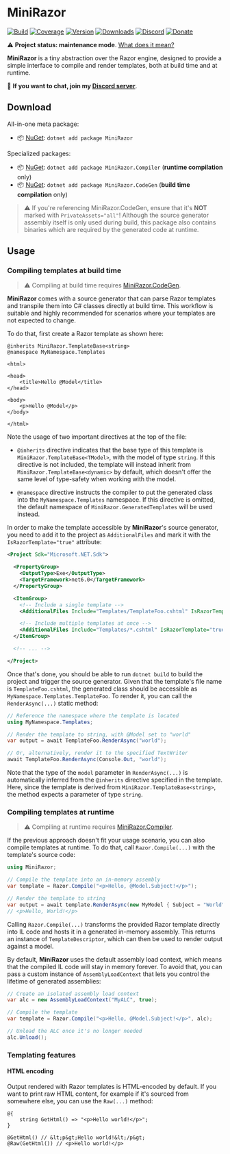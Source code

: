 # MiniRazor

[![Build](https://github.com/Tyrrrz/MiniRazor/workflows/main/badge.svg?branch=master)](https://github.com/Tyrrrz/MiniRazor/actions)
[![Coverage](https://codecov.io/gh/Tyrrrz/MiniRazor/branch/master/graph/badge.svg)](https://codecov.io/gh/Tyrrrz/MiniRazor)
[![Version](https://img.shields.io/nuget/v/MiniRazor.svg)](https://nuget.org/packages/MiniRazor)
[![Downloads](https://img.shields.io/nuget/dt/MiniRazor.svg)](https://nuget.org/packages/MiniRazor)
[![Discord](https://img.shields.io/discord/869237470565392384?label=discord)](https://discord.gg/2SUWKFnHSm)
[![Donate](https://img.shields.io/badge/donate-$$$-purple.svg)](https://tyrrrz.me/donate)

⚠️ **Project status: maintenance mode**. [What does it mean?](https://github.com/Tyrrrz/shared/blob/master/docs/project-status.md)

**MiniRazor** is a tiny abstraction over the Razor engine, designed to provide a simple interface to compile and render templates, both at build time and at runtime.

💬 **If you want to chat, join my [Discord server](https://discord.gg/2SUWKFnHSm)**.

## Download

All-in-one meta package:

- 📦 [NuGet](https://nuget.org/packages/MiniRazor): `dotnet add package MiniRazor`
  
Specialized packages:

- 📦 [NuGet](https://nuget.org/packages/MiniRazor.Compiler): `dotnet add package MiniRazor.Compiler` (**runtime compilation** only)
- 📦 [NuGet](https://nuget.org/packages/MiniRazor.CodeGen): `dotnet add package MiniRazor.CodeGen` (**build time compilation** only)

> ⚠ If you're referencing MiniRazor.CodeGen, ensure that it's **NOT** marked with `PrivateAssets="all"`!
Although the source generator assembly itself is only used during build, this package also contains binaries which are required by the generated code at runtime. 

## Usage

### Compiling templates at build time

> ⚠️ Compiling at build time requires [MiniRazor.CodeGen](https://nuget.org/packages/MiniRazor.CodeGen).

**MiniRazor** comes with a source generator that can parse Razor templates and transpile them into C# classes directly at build time.
This workflow is suitable and highly recommended for scenarios where your templates are not expected to change.

To do that, first create a Razor template as shown here:

```razor
@inherits MiniRazor.TemplateBase<string>
@namespace MyNamespace.Templates

<html>

<head>
    <title>Hello @Model</title>
</head>

<body>
    <p>Hello @Model</p>
</body>

</html>
```

Note the usage of two important directives at the top of the file:

- `@inherits` directive indicates that the base type of this template is `MiniRazor.TemplateBase<TModel>`, with the model of type `string`.
  If this directive is not included, the template will instead inherit from `MiniRazor.TemplateBase<dynamic>` by default, which doesn't offer the same level of type-safety when working with the model.
  
- `@namespace` directive instructs the compiler to put the generated class into the `MyNamespace.Templates` namespace.
  If this directive is omitted, the default namespace of `MiniRazor.GeneratedTemplates` will be used instead.

In order to make the template accessible by **MiniRazor**'s source generator, you need to add it to the project as `AdditionalFiles` and mark it with the `IsRazorTemplate="true"` attribute:

```xml
<Project Sdk="Microsoft.NET.Sdk">

  <PropertyGroup>
    <OutputType>Exe</OutputType>
    <TargetFramework>net6.0</TargetFramework>
  </PropertyGroup>

  <ItemGroup>
    <!-- Include a single template -->
    <AdditionalFiles Include="Templates/TemplateFoo.cshtml" IsRazorTemplate="true" />

    <!-- Include multiple templates at once -->
    <AdditionalFiles Include="Templates/*.cshtml" IsRazorTemplate="true" />
  </ItemGroup>

  <!-- ... -->

</Project>
```

Once that's done, you should be able to run `dotnet build` to build the project and trigger the source generator.
Given that the template's file name is `TemplateFoo.cshtml`, the generated class should be accessible as `MyNamespace.Templates.TemplateFoo`.
To render it, you can call the `RenderAsync(...)` static method:

```csharp
// Reference the namespace where the template is located
using MyNamespace.Templates;

// Render the template to string, with @Model set to "world"
var output = await TemplateFoo.RenderAsync("world");

// Or, alternatively, render it to the specified TextWriter
await TemplateFoo.RenderAsync(Console.Out, "world");
```

Note that the type of the `model` parameter in `RenderAsync(...)` is automatically inferred from the `@inherits` directive specified in the template.
Here, since the template is derived from `MiniRazor.TemplateBase<string>`, the method expects a parameter of type `string`.

### Compiling templates at runtime

> ⚠️ Compiling at runtime requires [MiniRazor.Compiler](https://nuget.org/packages/MiniRazor.Compiler).

If the previous approach doesn't fit your usage scenario, you can also compile templates at runtime.
To do that, call `Razor.Compile(...)` with the template's source code:

```csharp
using MiniRazor;

// Compile the template into an in-memory assembly
var template = Razor.Compile("<p>Hello, @Model.Subject!</p>");

// Render the template to string
var output = await template.RenderAsync(new MyModel { Subject = "World" });
// <p>Hello, World!</p>
```

Calling `Razor.Compile(...)` transforms the provided Razor template directly into IL code and hosts it in a generated in-memory assembly.
This returns an instance of `TemplateDescriptor`, which can then be used to render output against a model.

By default, **MiniRazor** uses the default assembly load context, which means that the compiled IL code will stay in memory forever.
To avoid that, you can pass a custom instance of `AssemblyLoadContext` that lets you control the lifetime of generated assemblies:

```csharp
// Create an isolated assembly load context
var alc = new AssemblyLoadContext("MyALC", true);

// Compile the template
var template = Razor.Compile("<p>Hello, @Model.Subject!</p>", alc);

// Unload the ALC once it's no longer needed
alc.Unload();
```

### Templating features

#### HTML encoding

Output rendered with Razor templates is HTML-encoded by default.
If you want to print raw HTML content, for example if it's sourced from somewhere else, you can use the `Raw(...)` method:

```razor
@{
    string GetHtml() => "<p>Hello world!</p>";
}

@GetHtml() // &lt;p&gt;Hello world!&lt;/p&gt; 
@Raw(GetHtml()) // <p>Hello world!</p>
```